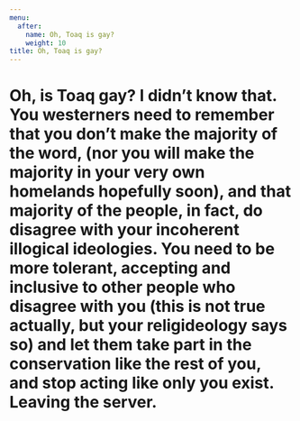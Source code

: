 ```yaml
---
menu:
  after: 
    name: Oh, Toaq is gay?
    weight: 10
title: Oh, Toaq is gay?
---
```



# Oh, is Toaq gay? I didn’t know that. You westerners need to remember that you don’t make the majority of the word, (nor you will make the majority in your very own homelands hopefully soon), and that majority of the people, in fact, do disagree with your incoherent illogical ideologies. You need to be more tolerant, accepting and inclusive to other people who disagree with you (this is not true actually, but your religideology says so) and let them take part in the conservation like the rest of you, and stop acting like only you exist. Leaving the server.
